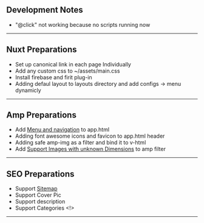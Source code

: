 ## Development Notes

- "@click" not working because no scripts running now 

---
## Nuxt Preparations

- Set up canonical link in each page Individually
- Add any custom css to ~/assets/main.css
- Install firebase and firit plug-in
- Adding defaul layout to layouts directory and add configs -> menu dynamicly

---
## Amp Preparations

- Add [Menu and navigation](https://www.ampproject.org/docs/fundamentals/add_advanced/navigating) to app.html
- Adding font awesome icons and favicon to app.html header
- Adding safe amp-img as a filter and bind it to v-html
- Add [Support Images with unknown Dimensions](https://ampbyexample.com/advanced/how_to_support_images_with_unknown_dimensions/) to amp filter

---
## SEO Preparations

- Support [Sitemap](https://github.com/nuxt-community/sitemap-module)
- Support Cover Pic
- Support description
- Support Categories <!>
---
